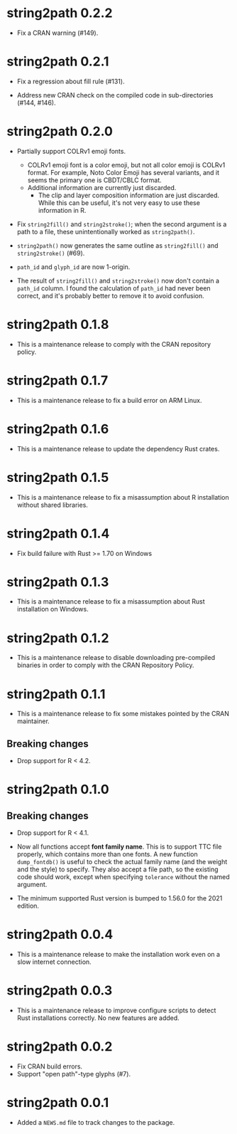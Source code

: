 # string2path 0.2.2

* Fix a CRAN warning (#149).

# string2path 0.2.1

* Fix a regression about fill rule (#131).

* Address new CRAN check on the compiled code in sub-directories (#144, #146).

# string2path 0.2.0

* Partially support COLRv1 emoji fonts.
  * COLRv1 emoji font is a color emoji, but not all color emoji is COLRv1
    format. For example, Noto Color Emoji has several variants, and it seems
    the primary one is CBDT/CBLC format.
  * Additional information are currently just discarded.
    * The clip and layer composition information are just discarded. While
      this can be useful, it's not very easy to use these information in R.

* Fix `string2fill()` and `string2stroke()`; when the second argument is a path
  to a file, these unintentionally worked as `string2path()`.

* `string2path()` now generates the same outline as `string2fill()` and 
  `string2stroke()` (#69).

* `path_id` and `glyph_id` are now 1-origin.

* The result of `string2fill()` and `string2stroke()` now don't contain a
  `path_id` column. I found the calculation of `path_id` had never been
  correct, and it's probably better to remove it to avoid confusion.

# string2path 0.1.8

* This is a maintenance release to comply with the CRAN repository policy.

# string2path 0.1.7

* This is a maintenance release to fix a build error on ARM Linux.

# string2path 0.1.6

* This is a maintenance release to update the dependency Rust crates.

# string2path 0.1.5

* This is a maintenance release to fix a misassumption about R installation
  without shared libraries.

# string2path 0.1.4

* Fix build failure with Rust >= 1.70 on Windows

# string2path 0.1.3

* This is a maintenance release to fix a misassumption about Rust installation
  on Windows.

# string2path 0.1.2

* This is a maintenance release to disable downloading pre-compiled binaries in
  order to comply with the CRAN Repository Policy.

# string2path 0.1.1

* This is a maintenance release to fix some mistakes pointed by the CRAN
  maintainer.

## Breaking changes

* Drop support for R < 4.2.

# string2path 0.1.0

## Breaking changes

* Drop support for R < 4.1.

* Now all functions accept **font family name**. This is to support TTC file
  properly, which contains more than one fonts. A new function `dump_fontdb()`
  is useful to check the actual family name (and the weight and the style) to
  specify.
  They also accept a file path, so the existing code should work, except when
  specifying `tolerance` without the named argument.

* The minimum supported Rust version is bumped to 1.56.0 for the 2021 edition.

# string2path 0.0.4

* This is a maintenance release to make the installation work even on a slow
  internet connection.

# string2path 0.0.3

* This is a maintenance release to improve configure scripts to detect Rust
  installations correctly. No new features are added.

# string2path 0.0.2

* Fix CRAN build errors.
* Support "open path"-type glyphs (#7).

# string2path 0.0.1

* Added a `NEWS.md` file to track changes to the package.
